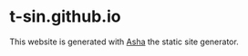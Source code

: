 # t-sin.github.io

This website is generated with [Asha](https://github.com/t-sin/asha) the static site generator.
